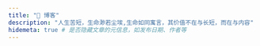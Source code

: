 ```yaml
---
title: "🧱 博客"
description: "人生苦短，生命渺若尘埃,生命如同寓言，其价值不在与长短，而在与内容"
hidemeta: true # 是否隐藏文章的元信息，如发布日期、作者等
---
```

